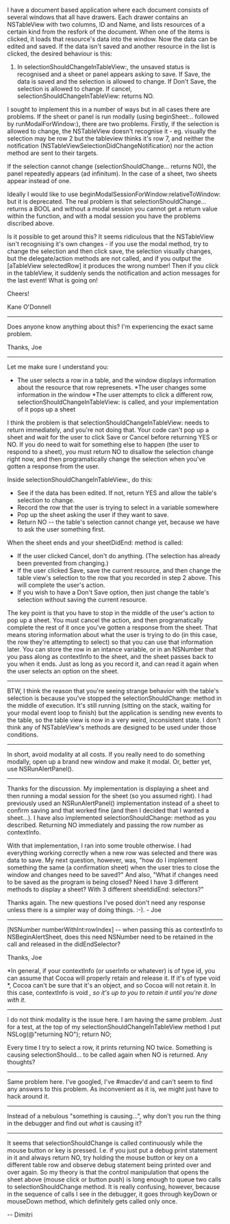 I have a document based application where each document consists of several windows that all have drawers. Each drawer contains an NSTableView with two columns, ID and Name, and lists resources of a certain kind from the resfork of the document. When one of the items is clicked, it loads that resource's data into the window. Now the data can be edited and saved. If the data isn't saved and another resource in the list is clicked, the desired behaviour is this:

1. In selectionShouldChangeInTableView:, the unsaved status is recognised and a sheet or panel appears asking to save. If Save, the data is saved and the selection is allowed to change. If Don't Save, the selection is allowed to change. If cancel, selectionShouldChangeInTableView: returns NO. 

I sought to implement this in a number of ways but in all cases there are problems. If the sheet or panel is run modally (using beginSheet:.. followed by runModalForWindow:), there are two problems. Firstly, if the selection is allowed to change, the NSTableView doesn't recognise it - eg. visually the selection may be row 2 but the tableview thinks it's row 7, and neither the notification (NSTableViewSelectionDidChangeNotification) nor the action method are sent to their targets.

If the selection cannot change (selectionShouldChange... returns NO), the panel repeatedly appears (ad infinitum). In the case of a sheet, two sheets appear instead of one. 

Ideally I would like to use beginModalSessionForWindow:relativeToWindow: but it is deprecated. The real problem is that selectionShouldChange... returns a BOOL and without a modal session you cannot get a return value within the function, and with a modal session you have the problems discribed above.

Is it possible to get around this? It seems ridiculous that the NSTableView isn't recognising it's own changes - if you use the modal method, try to change the selection and then click save, the selection visually changes, but the delegate/action methods are not called, and if you output the [aTableView selectedRow] it produces the wrong number! Then if you click in the tableView, it suddenly sends the notification and action messages for the last event! What is going on!

Cheers!

Kane O'Donnell

----

Does anyone know anything about this?  I'm experiencing the exact same problem.

Thanks,
Joe

----

Let me make sure I understand you:


* The user selects a row in a table, and the window displays information about the resource that row represenets.
*The user changes some information in the window
*The user attempts to click a different row, selectionShouldChangeInTableView: is called, and your implementation of it pops up a sheet


I think the problem is that     selectionShouldChangeInTableView: needs to return immediately, and you're not doing that. Your code can't pop up a sheet and wait for the user to click Save or Cancel before returning YES or NO. If you do need to wait for something else to happen (the user to respond to a sheet), you must return NO to disallow the selection change right now, and then programatically change the selection when you've gotten a response from the user.

Inside     selectionShouldChangeInTableView:, do this:


* See if the data has been edited. If not, return YES and allow the table's selection to change.
* Record the row that the user is trying to select in a variable somewhere
* Pop up the sheet asking the user if they want to save.
* Return NO -- the table's selection cannot change yet, because we have to ask the user something first.


When the sheet ends and your     sheetDidEnd: method is called:


* If the user clicked Cancel, don't do anything. (The selection has already been prevented from changing.)
* If the user clicked Save, save the current resource, and then change the table view's selection to the row that you recorded in step 2 above. This will complete the user's action.
* If you wish to have a Don't Save option, then just change the table's selection without saving the current resource.


The key point is that you have to stop in the middle of the user's action to pop up a sheet. You must cancel the action, and then programatically complete the rest of it once you've gotten a response from the sheet. That means storing information about what the user is trying to do (in this case, the row they're attempting to select) so that you can use that information later. You can store the row in an intance variable, or in an NSNumber that you pass along as     contextInfo to the sheet, and the sheet passes back to you when it ends. Just as long as you record it, and can read it again when the user selects an option on the sheet.

----

BTW, I think the reason that you're seeing strange behavior with the table's selection is because you've stopped the     selectionShouldChange: method in the middle of execution. It's still running (sitting on the stack, waiting for your modal event loop to finish) but the application is sending new events to the table, so the table view is now in a very weird, inconsistent state. I don't think any of NSTableView's methods are designed to be used under those conditions.

----

In short, avoid modality at all costs. If you really need to do something modally, open up a brand new window and make it modal. Or, better yet, use     NSRunAlertPanel().

----

Thanks for the discussion.  My implementation is displaying a sheet and then running a modal session for the sheet (so you assumed right).  I had previously used an NSRunAlertPanel() implementation instead of a sheet to confirm saving and that worked fine (and then I decided that I wanted a sheet...).  I have also implemented selectionShouldChange: method as you described.  Returning NO immediately and passing the row number as contextInfo.

With that implementation, I ran into some trouble otherwise.  I had everything working correctly when a new row was selected and there was data to save.  My next question, however, was, "how do I implement something the same (a confirmation sheet) when the user tries to close the window and changes need to be saved?"  And also, "What if changes need to be saved as the program is being closed?  Need I have 3 different methods to display a sheet?  With 3 different sheetdidEnd: selectors?"

Thanks again.  The new questions I've posed don't need any response unless there is a simpler way of doing things. :-). - Joe

----

[NSNumber numberWithInt:rowIndex] -- when passing this as contextInfo to NSBeginAlertSheet, does this need NSNumber need to be retained in the call and released in the didEndSelector? 

Thanks, Joe

*In general, if your contextInfo (or userInfo or whatever) is of type id, you can assume that Cocoa will properly retain and release it. If it's of type void *, Cocoa can't be sure that it's an object, and so Cocoa will not retain it. In this case, contextInfo is void *, so it's up to you to retain it until you're done with it.*

----

I do not think modality is the issue here. I am having the same problem. Just for a test, at the top of my selectionShouldChangeInTableView method I put
NSLog(@"returning NO");
return NO;

Every time I try to select a row, it prints returning NO twice. Something is causing selectionShould... to be called again when NO is returned. Any thoughts?

----

Same problem here. I've googled, I've #macdev'd and can't seem to find any answers to this problem. As inconvenient as it is, we might just have to hack around it.

----
Instead of a nebulous "something is causing...", why don't you run the thing in the debugger and find out *what* is causing it?


----

It seems that selectionShouldChange is called continuously while the mouse button or key is pressed. I.e. if you just put a debug print statement in it and always return NO, try holding the mouse button or key on a different table row and observe debug statement being printed over and over again. So my theory is that the control manipulation that opens the sheet above (mouse click or button push) is long enough to queue two calls to selectionShouldChange method. It is really confusing, however, because in the sequence of calls I see in the debugger, it goes through keyDown or mouseDown method, which definitely gets called only once. 

-- Dimitri
